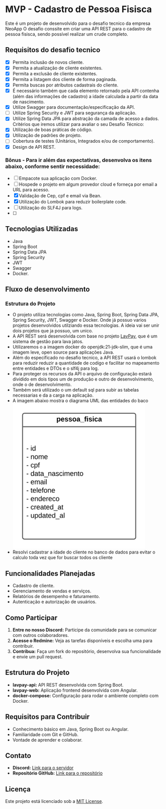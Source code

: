 # MVP - Cadastro de Pessoa Fisisca

Este é um projeto  de desenvolvido para o desafio tecnico da empresa NeoApp
O desafio conssite em criar uma API REST para o cadastro de  pessoa fisisca, sendo possível realizar um crude completo.

## Requisitos do desafio tecnico
- [x] Permita inclusão de novos cliente. 
- [x] Permita a atualização de cliente existentes.  
- [x] Permita a exclusão de cliente existentes. 
- [x] Permita a listagem dos cliente de forma paginada. 
- [x] Permita buscas por atributos cadastrais do cliente. 
- [x] É necessário também que cada elemento retornado pela API contenha (além das informações de cadastro) a idade calculada a partir da data de nascimento. 
- [x] Utilize Swagger para documentação/especificação da API.
- [ ] Utilize Spring Security e JWT para segurança da aplicação. 
- [x] Utilize Spring Data JPA para abstração da camada de acesso a dados. Critérios que iremos utilizar para avaliar o seu Desafio Técnico: 
- [x] Utilização de boas práticas de código. 
- [x] Utilização de padrões de projeto. 
- [ ] Cobertura de testes (Unitários, Integrados e/ou de comportamento). 
- [x] Design de API REST. 
### Bônus - Para ir além das expectativas, desenvolva os itens abaixo, conforme sentir necessidade: 
- [ ] Empacote sua aplicação com Docker. 
- [ ] Hospede o projeto em algum provedor cloud e forneça por email a URL para acesso. 
- [x] Validação de Cep, cpf e email via Bean.
- [x] Utilização do Lombok para reduzir boilerplate code.
- [ ] Utilização do SLF4J para logs.
- [ ]

## Tecnologias Utilizadas
- Java
- Spring Boot 
- Spring Data JPA
- Spring Security 
- JWT 
- Swagger
- Docker.


## Fluxo de desenvolvimento 
### Estrutura do Projeto
- O projeto utiliza tecnologias como Java, Spring Boot, Spring Data JPA, Spring Security, JWT, Swagger e Docker. Onde já possuo varios projetos desenvolvidos utilziando essa tecnologias. A ideia vai ser
unir dois projetos que ja possuo, um unico. 
- A API REST será desenvolvida com base no projeto [LavPay](https://github.com/3vinicius/lavpay-api), que é um sistema de gestão para lava jatos. 
- Utilizaremos o a imagem docker do openjdk:21-jdk-slim, que é uma imagem leve, open source para aplicações Java.
- Além do especificado no desafio tecnico, a API REST usará o lombok para reduzir reduzir a quantidade de codigo e facilitar no mapeamento entre entidades e DTOs e o slf4j para log.
-  Para proteger os recursos da API o arquivo de configuração estará dividido em dois tipos um de produção e outro de desenvolvimento, onde o de desenvolvimento.
- Também será utilizado o um default sql para subir as tabelas necessarias e da a carga na aplicação.
- A imagem abaixo mostra o diagrama UML das entidades do baco
![img.png](img.png)
- Resolvi cadastrar a idade do cliente no banco de dados para evitar o calculo toda vez que for buscar todos os cliente

## Funcionalidades Planejadas
- Cadastro de cliente.
- Gerenciamento de vendas e serviços.
- Relatórios de desempenho e faturamento.
- Autenticação e autorização de usuários.

## Como Participar
1. **Entre no nosso Discord:** Participe da comunidade para se comunicar com outros colaboradores.
2. **Acesse o Redmine:** Veja as tarefas disponíveis e escolha uma para contribuir.
3. **Contribua:** Faça um fork do repositório, desenvolva sua funcionalidade e envie um pull request.

## Estrutura do Projeto
- **lavpay-api:** API REST desenvolvida com Spring Boot.
- **lavpay-web:** Aplicação frontend desenvolvida com Angular.
- **docker-compose:** Configuração para rodar o ambiente completo com Docker.

## Requisitos para Contribuir
- Conhecimento básico em Java, Spring Boot ou Angular.
- Familiaridade com Git e GitHub.
- Vontade de aprender e colaborar.

## Contato
- **Discord:** [Link para o servidor](https://discord.gg/W4U763VzFK)
- **Repositório GitHub:** [Link para o repositório](https://github.com/3vinicius/lavpay-api)


## Licença
Este projeto está licenciado sob a [MIT License](LICENSE).
